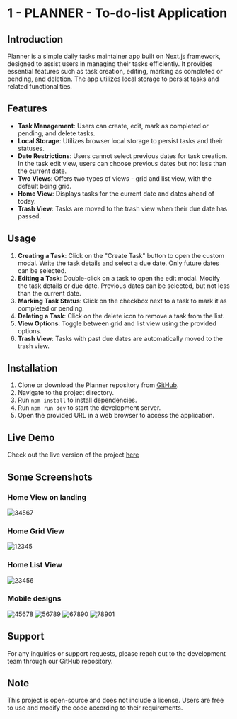 <!-- Keywords: 
to do, 
to-do, 
list, 
to-do-list, 
to do list, 
next.js, 
react, 
node.js, 
node, 
next, 
planner, 
next.js framework, 
CRUD, 
tasks, task, 
toDo, 
todolist, 
task-list, 
task list, 
task item, 
item, 
To-do list, 
Task manager, 
Task management, 
Productivity tool, 
Task organizer, 
Task tracker, 
Daily planner, 
Task scheduler, 
Time management
To-do app  -->
# 1 - PLANNER - To-do-list Application

## Introduction

Planner is a simple daily tasks maintainer app built on Next.js framework, designed to assist users in managing their tasks efficiently. It provides essential features such as task creation, editing, marking as completed or pending, and deletion. The app utilizes local storage to persist tasks and related functionalities.

## Features
- **Task Management**: Users can create, edit, mark as completed or pending, and delete tasks.
- **Local Storage**: Utilizes browser local storage to persist tasks and their statuses.
- **Date Restrictions**: Users cannot select previous dates for task creation. In the task edit view, users can choose previous dates but not less than the current date.
- **Two Views**: Offers two types of views - grid and list view, with the default being grid.
- **Home View**: Displays tasks for the current date and dates ahead of today.
- **Trash View**: Tasks are moved to the trash view when their due date has passed.

## Usage
1. **Creating a Task**: Click on the "Create Task" button to open the custom modal. Write the task details and select a due date. Only future dates can be selected.
2. **Editing a Task**: Double-click on a task to open the edit modal. Modify the task details or due date. Previous dates can be selected, but not less than the current date.
3. **Marking Task Status**: Click on the checkbox next to a task to mark it as completed or pending.
4. **Deleting a Task**: Click on the delete icon to remove a task from the list.
5. **View Options**: Toggle between grid and list view using the provided options.
6. **Trash View**: Tasks with past due dates are automatically moved to the trash view.

## Installation
1. Clone or download the Planner repository from [GitHub](https://github.com/MaitisamY/planner).
2. Navigate to the project directory.
3. Run `npm install` to install dependencies.
4. Run `npm run dev` to start the development server.
5. Open the provided URL in a web browser to access the application.

## Live Demo
Check out the live version of the project [here](https://next-to-do-app-nu.vercel.app)

## Some Screenshots

### Home View on landing
![34567](/assets/145204832/9600fdf5-526d-49d9-bf79-1bd24bf1b128 "Home View on landing")

### Home Grid View
![12345](/assets/145204832/66567d75-3aa5-489b-b9dc-bffaef310d21 "Home Grid View")

### Home List View
![23456](/assets/145204832/7abf57c2-6f49-494e-9f6f-8cfb90767075 "Home List View")

### Mobile designs
![45678](/assets/145204832/51562480-980b-4c07-9ece-c97f7b475f9f "Mobile designs 1")
![56789](/assets/145204832/a661788d-16d2-4923-9e44-be4afe40d3fc "Mobile designs 2")
![67890](/assets/145204832/3b3bee41-4d4e-4bbe-8ecc-b40f70108eac "Mobile designs 3")
![78901](/assets/145204832/69bcc856-ac01-4aaa-bdb7-2a700358b290 "Mobile designs 4")

## Support
For any inquiries or support requests, please reach out to the development team through our GitHub repository.

## Note
This project is open-source and does not include a license. Users are free to use and modify the code according to their requirements.

